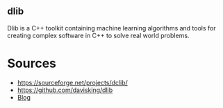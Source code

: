 dlib
----

Dlib is a C++ toolkit containing machine learning algorithms and tools for
creating complex software in C++ to solve real world problems.


# Sources
* https://sourceforge.net/projects/dclib/
* https://github.com/davisking/dlib
* [Blog](http://blog.dlib.net/)

